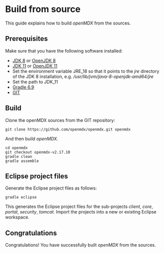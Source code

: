 # Build from source #

This guide explains how to build _openMDX_ from the sources.

## Prerequisites ##

Make sure that you have the following software installed:

* [JDK 8](http://www.oracle.com/technetwork/java/javase/downloads/) or [OpenJDK 8](https://openjdk.java.net/projects/jdk/8/)
* [JDK 11](http://www.oracle.com/technetwork/java/javase/downloads/) or [OpenJDK 11](https://openjdk.java.net/projects/jdk/11/)
* Set the environment variable JRE\_18 so that it points to the _jre_ directory of the JDK 8 installation, e.g. _/usr/lib/jvm/java-8-openjdk-amd64/jre_
* Set the path to JDK\_11
* [Gradle 6.9](https://gradle.org/install/)
* [GIT](http://git-scm.com/downloads)

## Build ##

Clone the openMDX sources from the GIT repository:

```
git clone https://github.com/openmdx/openmdx.git openmdx
```

And then build _openMDX_.

```
cd openmdx
git checkout openmdx-v2.17.10
gradle clean
gradle assemble
```

## Eclipse project files ##

Generate the Eclipse project files as follows:

```
gradle eclipse
```

This generates the Eclipse project files for the sub-projects _client_, _core_, _portal_, _security_, _tomcat_. Import the projects into a new or existing Eclipse workspace.  

## Congratulations ##
Congratulations! You have successfully built _openMDX_ from the sources.
